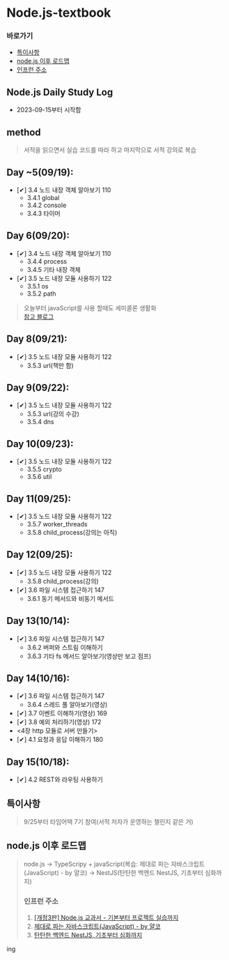 # Node.js-textbook
### 바로가기
- [특이사항](#특이사항)
- [node.js 이후 로드맵](#nodejs-이후-로드맵)
- [인프런 주소](#인프런-주소)

## Node.js Daily Study Log
- 2023-09-15부터 시작함

## method
>서적을 읽으면서 실습 코드를 따라 하고 마지막으로 서적 강의로 복습

## Day ~5(09/19):
- [✔︎] 3.4 노드 내장 객체 알아보기 110
  - 3.4.1 global
  - 3.4.2 console 
  - 3.4.3 타이머

## Day 6(09/20):
- [✔︎] 3.4 노드 내장 객체 알아보기 110
  - 3.4.4 process
  - 3.4.5 기타 내장 객체
- [✔︎] 3.5 노드 내장 모듈 사용하기 122
  - 3.5.1 os
  - 3.5.2 path
>오늘부터 javaScript를 사용 할때도 세미콜론 생활화<br>
[참고 블로그](https://okayoon.tistory.com/entry/%EC%9E%90%EB%B0%94%EC%8A%A4%ED%81%AC%EB%A6%BD%ED%8A%B8-%EC%84%B8%EB%AF%B8%EC%BD%9C%EB%A1%A0-%EA%BC%AD-%EC%8D%A8%EC%95%BC%ED%95%98%EB%82%98%EC%9A%94)

## Day 8(09/21):
- [✔︎] 3.5 노드 내장 모듈 사용하기 122
  - 3.5.3 url(책만 함) 

## Day 9(09/22):
- [✔︎] 3.5 노드 내장 모듈 사용하기 122
  - 3.5.3 url(강의 수강)
  - 3.5.4 dns

## Day 10(09/23):
- [✔︎] 3.5 노드 내장 모듈 사용하기 122
  - 3.5.5 crypto
  - 3.5.6 util

## Day 11(09/25):
- [✔︎] 3.5 노드 내장 모듈 사용하기 122
  - 3.5.7 worker_threads
  - 3.5.8 child_process(강의는 아직)

## Day 12(09/25):
- [✔︎] 3.5 노드 내장 모듈 사용하기 122
  - 3.5.8 child_process(강의)
- [✔︎] 3.6 파일 시스템 접근하기 147
  - 3.6.1 동기 메서드와 비동기 메서드 

## Day 13(10/14):
- [✔︎] 3.6 파일 시스템 접근하기 147
  - 3.6.2 버퍼와 스트림 이해하기
  - 3.6.3 기타 fs 메서드 알아보기(영상만 보고 점프)

## Day 14(10/16):
- [✔︎] 3.6 파일 시스템 접근하기 147
  - 3.6.4 스레드 풀 알아보기(영상)
- [✔︎] 3.7 이벤트 이해하기(영상) 169
- [✔︎] 3.8 예외 처리하기(영상) 172
- <4장 http 모듈로 서버 만들기> 
- [✔︎] 4.1 요청과 응답 이해하기 180

## Day 15(10/18):
- [✔︎] 4.2 REST와 라우팅 사용하기

## 특이사항
>9/25부터 타임어택 7기 참여(서적 저자가 운영하는 챌린지 같은 거)

## node.js 이후 로드맵

>node.js → TypeScripy + javaScript(복습: 제대로 파는 자바스크립트(JavaScript) - by 얄코) → NestJS(탄탄한 백엔드 NestJS, 기초부터 심화까지)
>### 인프런 주소
>1. [[개정3판] Node.js 교과서 - 기본부터 프로젝트 실습까지](https://www.inflearn.com/course/%EB%85%B8%EB%93%9C-js-%EA%B5%90%EA%B3%BC%EC%84%9C)
>2. [제대로 파는 자바스크립트(JavaScript) - by 얄코](https://www.inflearn.com/course/%EC%A0%9C%EB%8C%80%EB%A1%9C-%ED%8C%8C%EB%8A%94-%EC%9E%90%EB%B0%94%EC%8A%A4%ED%81%AC%EB%A6%BD%ED%8A%B8)
>3. [탄탄한 백엔드 NestJS, 기초부터 심화까지](https://www.inflearn.com/course/%ED%83%84%ED%83%84%ED%95%9C-%EB%B0%B1%EC%97%94%EB%93%9C-%EB%84%A4%EC%8A%A4%ED%8A%B8)

ing